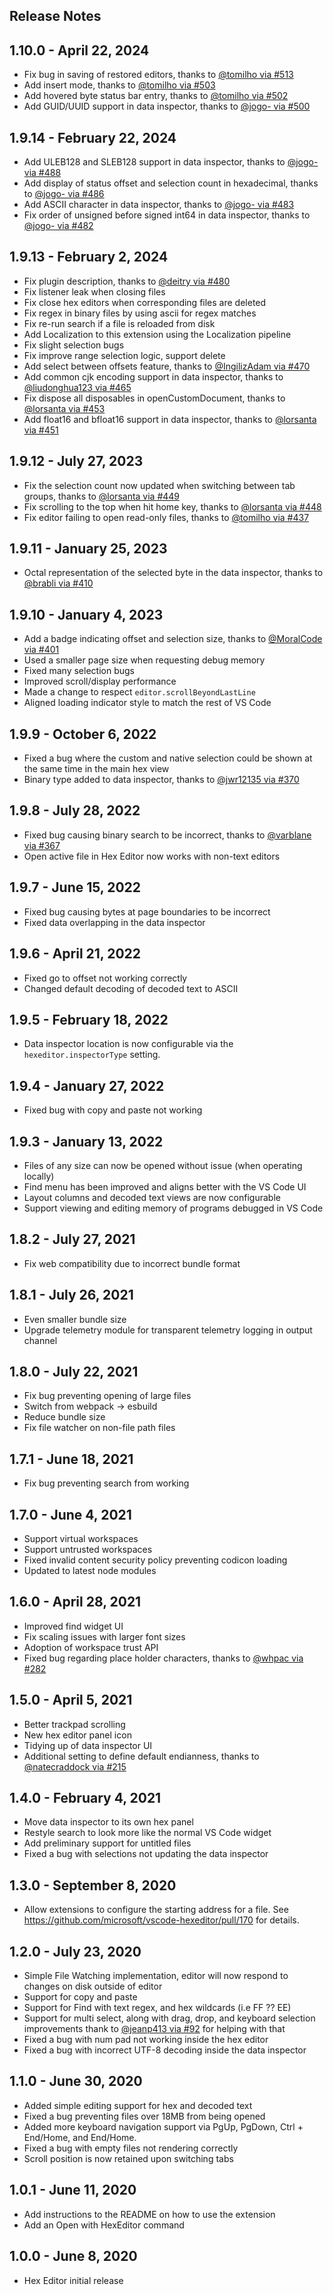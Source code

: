 ## Release Notes

## 1.10.0 - April 22, 2024
- Fix bug in saving of restored editors, thanks to [@tomilho via #513](https://github.com/microsoft/vscode-hexeditor/pull/513)
- Add insert mode, thanks to [@tomilho via #503](https://github.com/microsoft/vscode-hexeditor/pull/503)
- Add hovered byte status bar entry, thanks to [@tomilho via #502](https://github.com/microsoft/vscode-hexeditor/pull/502)
- Add GUID/UUID support in data inspector, thanks to [@jogo- via #500](https://github.com/microsoft/vscode-hexeditor/pull/500)

## 1.9.14 - February 22, 2024
- Add ULEB128 and SLEB128 support in data inspector, thanks to [@jogo- via #488](https://github.com/microsoft/vscode-hexeditor/pull/488)
- Add display of status offset and selection count in hexadecimal, thanks to [@jogo- via #486](https://github.com/microsoft/vscode-hexeditor/pull/486)
- Add ASCII character in data inspector, thanks to [@jogo- via #483](https://github.com/microsoft/vscode-hexeditor/pull/483)
- Fix order of unsigned before signed int64 in data inspector, thanks to [@jogo- via #482](https://github.com/microsoft/vscode-hexeditor/pull/482)

## 1.9.13 - February 2, 2024
- Fix plugin description, thanks to [@deitry via #480](https://github.com/microsoft/vscode-hexeditor/pull/480)
- Fix listener leak when closing files
- Fix close hex editors when corresponding files are deleted
- Fix regex in binary files by using ascii for regex matches
- Fix re-run search if a file is reloaded from disk
- Add Localization to this extension using the Localization pipeline
- Fix slight selection bugs
- Fix improve range selection logic, support delete
- Add select between offsets feature, thanks to [@IngilizAdam via #470](https://github.com/microsoft/vscode-hexeditor/pull/470)
- Add common cjk encoding support in data inspector, thanks to [@liudonghua123 via #465](https://github.com/microsoft/vscode-hexeditor/pull/465)
- Fix dispose all disposables in openCustomDocument, thanks to [@lorsanta via #453](https://github.com/microsoft/vscode-hexeditor/pull/453)
- Add float16 and bfloat16 support in data inspector, thanks to [@lorsanta via #451](https://github.com/microsoft/vscode-hexeditor/pull/451)

## 1.9.12 - July 27, 2023
- Fix the selection count now updated when switching between tab groups, thanks to [@lorsanta via #449](https://github.com/microsoft/vscode-hexeditor/pull/449)
- Fix scrolling to the top when hit home key, thanks to [@lorsanta via #448](https://github.com/microsoft/vscode-hexeditor/pull/448)
- Fix editor failing to open read-only files, thanks to [@tomilho via #437](https://github.com/microsoft/vscode-hexeditor/pull/437)

## 1.9.11 - January 25, 2023
- Octal representation of the selected byte in the data inspector, thanks to [@brabli via #410](https://github.com/microsoft/vscode-hexeditor/pull/410)

## 1.9.10 - January 4, 2023
- Add a badge indicating offset and selection size, thanks to [@MoralCode via #401](https://github.com/microsoft/vscode-hexeditor/pull/401)
- Used a smaller page size when requesting debug memory
- Fixed many selection bugs
- Improved scroll/display performance
- Made a change to respect `editor.scrollBeyondLastLine`
- Aligned loading indicator style to match the rest of VS Code

## 1.9.9 - October 6, 2022
- Fixed a bug where the custom and native selection could be shown at the same time in the main hex view
- Binary type added to data inspector, thanks to [@jwr12135 via #370](https://github.com/microsoft/vscode-hexeditor/pull/370)

## 1.9.8 - July 28, 2022
- Fixed bug causing binary search to be incorrect, thanks to [@varblane via #367](https://github.com/microsoft/vscode-hexeditor/pull/367)
- Open active file in Hex Editor now works with non-text editors

## 1.9.7 - June 15, 2022
- Fixed bug causing bytes at page boundaries to be incorrect
- Fixed data overlapping in the data inspector

## 1.9.6 - April 21, 2022
- Fixed go to offset not working correctly
- Changed default decoding of decoded text to ASCII

## 1.9.5 - February 18, 2022
- Data inspector location is now configurable via the `hexeditor.inspectorType` setting.

## 1.9.4 - January 27, 2022
- Fixed bug with copy and paste not working

## 1.9.3 - January 13, 2022
- Files of any size can now be opened without issue (when operating locally)
- Find menu has been improved and aligns better with the VS Code UI
- Layout columns and decoded text views are now configurable
- Support viewing and editing memory of programs debugged in VS Code

## 1.8.2 - July 27, 2021
- Fix web compatibility due to incorrect bundle format

## 1.8.1 - July 26, 2021
- Even smaller bundle size
- Upgrade telemetry module for transparent telemetry logging in output channel

## 1.8.0 - July 22, 2021
- Fix bug preventing opening of large files
- Switch from webpack -> esbuild
- Reduce bundle size
- Fix file watcher on non-file path files

## 1.7.1 - June 18, 2021
- Fix bug preventing search from working

## 1.7.0 - June 4, 2021
- Support virtual workspaces
- Support untrusted workspaces
- Fixed invalid content security policy preventing codicon loading
- Updated to latest node modules

## 1.6.0 - April 28, 2021
- Improved find widget UI
- Fix scaling issues with larger font sizes
- Adoption of workspace trust API
- Fixed bug regarding place holder characters, thanks to [@whpac via #282](https://github.com/microsoft/vscode-hexeditor/pull/282)

## 1.5.0 - April 5, 2021
- Better trackpad scrolling
- New hex editor panel icon
- Tidying up of data inspector UI
- Additional setting to define default endianness, thanks to [@natecraddock via #215](https://github.com/microsoft/vscode-hexeditor/pull/215)

## 1.4.0 - February 4, 2021
- Move data inspector to its own hex panel
- Restyle search to look more like the normal VS Code widget
- Add preliminary support for untitled files
- Fixed a bug with selections not updating the data inspector

## 1.3.0 - September 8, 2020
- Allow extensions to configure the starting address for a file. See https://github.com/microsoft/vscode-hexeditor/pull/170 for details.

## 1.2.0 - July 23, 2020
- Simple File Watching implementation, editor will now respond to changes on disk outside of editor
- Support for copy and paste
- Support for Find with text regex, and hex wildcards (i.e FF ?? EE)
- Support for multi select, along with drag, drop, and keyboard selection improvements thank to [@jeanp413 via #92](https://github.com/microsoft/vscode-hexeditor/pull/92) for helping with that
- Fixed a bug with num pad not working inside the hex editor
- Fixed a bug with incorrect UTF-8 decoding inside the data inspector

## 1.1.0 - June 30, 2020
- Added simple editing support for hex and decoded text
- Fixed a bug preventing files over 18MB from being opened
- Added more keyboard navigation support via PgUp, PgDown, Ctrl + End/Home, and End/Home.
- Fixed a bug with empty files not rendering correctly
- Scroll position is now retained upon switching tabs

## 1.0.1 - June 11, 2020
- Add instructions to the README on how to use the extension
- Add an Open with HexEditor command

## 1.0.0 - June 8, 2020
- Hex Editor initial release
